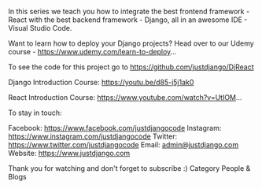 In this series we teach you how to integrate the best frontend framework - React with the best backend framework - Django, all in an awesome IDE - Visual Studio Code.

Want to learn how to deploy your Django projects? Head over to our Udemy course - https://www.udemy.com/learn-to-deploy...

To see the code for this project go to https://github.com/justdjango/DjReact

Django Introduction Course: https://youtu.be/d85-j5j1ak0

React Introduction Course: https://www.youtube.com/watch?v=UtIOM...

To stay in touch:

Facebook: https://www.facebook.com/justdjangocode
Instagram: https://www.instagram.com/justdjangocode
Twitter: https://www.twitter.com/justdjangocode
Email: admin@justdjango.com
Website: https://www.justdjango.com

Thank you for watching and don't forget to subscribe :)
Category
People & Blogs
